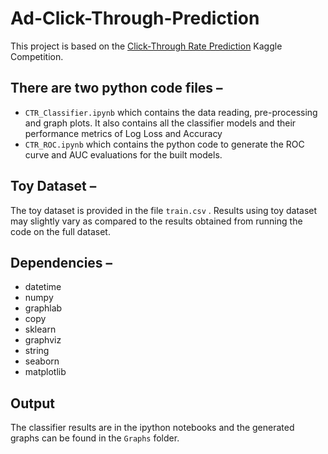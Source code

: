 # Ad-Click-Through-Prediction

This project is based on the [Click-Through Rate Prediction](https://www.kaggle.com/c/avazu-ctr-prediction) Kaggle Competition.

## There are two python code files – 
 * ```CTR_Classifier.ipynb``` which contains the data reading, pre-processing and graph plots. It also contains all the classifier models and their performance metrics of Log Loss and Accuracy
 * ```CTR_ROC.ipynb``` which contains the python code to generate the ROC curve and AUC evaluations for the built models.

## Toy Dataset – 

The toy dataset is provided in the file ```train.csv``` . Results using toy dataset may slightly vary as compared to the results obtained from running the code on the full dataset.

## Dependencies – 

* datetime
* numpy 
* graphlab
* copy 
* sklearn
* graphviz 
* string 
* seaborn 
* matplotlib 

## Output

The classifier results are in the ipython notebooks and the generated graphs can be found in the ```Graphs``` folder.
